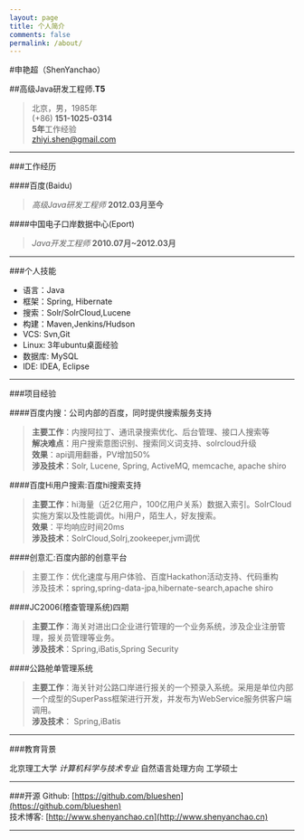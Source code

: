 ```yaml
---
layout: page
title: 个人简介
comments: false
permalink: /about/
---
```


#申艳超（ShenYanchao）

##高级Java研发工程师.__T5__
> 北京，男，1985年  
> (+86) **151-1025-0314**   
> **5年**工作经验   
> [zhiyi.shen@gmail.com](mailto:zhiyi.shen@gmail.com)  

---

###工作经历   

####百度(Baidu)
>*高级Java研发工程师*  __2012.03月至今__

####中国电子口岸数据中心(Eport)
>*Java开发工程师* __2010.07月~2012.03月__  
 
---

###个人技能
- 语言：Java
- 框架：Spring, Hibernate
- 搜索：Solr/SolrCloud,Lucene
- 构建：Maven,Jenkins/Hudson
- VCS: Svn,Git
- Linux: 3年ubuntu桌面经验
- 数据库: MySQL
- IDE: IDEA, Eclipse

---

###项目经验   

####百度内搜：公司内部的百度，同时提供搜索服务支持
>**主要工作**：内搜阿拉丁、通讯录搜索优化、后台管理、接口人搜索等  
>**解决难点**：用户搜索意图识别、搜索同义词支持、solrcloud升级   
>**效果**：api调用翻番，PV增加50%  
>**涉及技术**：Solr, Lucene, Spring, ActiveMQ, memcache, apache shiro

####百度Hi用户搜索:百度hi搜索支持  
>**主要工作**：hi海量（近2亿用户，100亿用户关系）数据入索引。SolrCloud实施方案以及性能调优。hi用户，陌生人，好友搜索。   
>**效果**：平均响应时间20ms  
>**涉及技术**：SolrCloud,Solrj,zookeeper,jvm调优

####创意汇:百度内部的创意平台
>主要工作：优化速度与用户体验、百度Hackathon活动支持、代码重构  
>涉及技术：spring,spring-data-jpa,hibernate-search,apache shiro
 
####JC2006(稽查管理系统)四期 > **主要工作**：海关对进出口企业进行管理的一个业务系统，涉及企业注册管理，报关员管理等业务。    > **涉及技术**：Spring,iBatis,Spring Security####公路舱单管理系统 > **主要工作**：海关针对公路口岸进行报关的一个预录入系统。采用是单位内部一个成型的SuperPass框架进行开发，并发布为WebService服务供客户端调用。   
>**涉及技术**： Spring,iBatis

---

###教育背景

北京理工大学 *计算机科学与技术专业* 自然语言处理方向 工学硕士

---

###开源
Github: [https://github.com/blueshen](https://github.com/blueshen)  
技术博客: [http://www.shenyanchao.cn](http://www.shenyanchao.cn)

---

